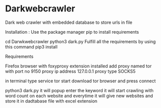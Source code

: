 # Darkwebcrawler
Dark web crawler with embedded database to store urls in file 


Installation :
Use the package manager pip to install requirements

cd Darwkwebcrawler
python3 dark.py
Fulfill all the requirements by 
using this command pip3 install 


Requirements 

Firefox browser with foxyproxy extension installed 
add proxy named tor with port no 9150
proxy ip address 127.0.0.1 
proxy type SOCKS5

in terminal type service tor start 
download tor browser and press connect 

python3 dark.py
it will popup enter the keyword 
it will start crawling with word count on each website and everytime it will give new websites 
and store it in dadtabase file with excel extension
